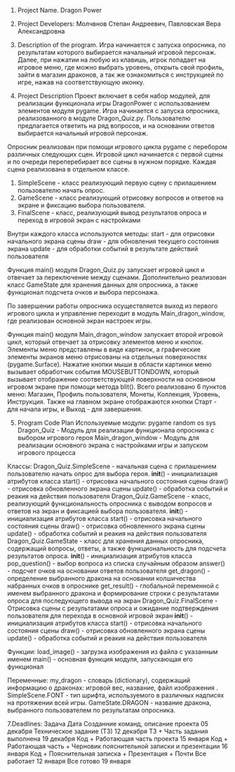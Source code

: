 1. Project Name. Dragon Power

2. Project Developers: Молчвнов Степан Андреевич, Павловская Вера Александровна
 
3. Description of the program. Игра начинается с запуска опросника, по результатам которого выбирается начальный игровой персонаж.
Далее, при нажатии на любую из клавишь, игрок попадает на игровое меню, где можно выбрать уровень, открыть свой профиль, зайти в магазин драконов,
а так же ознакомиться с инструкцией по игре, нажав на соответствующую иконку.  

4. Project Description
Проект включает в себя набор модулей, для реализации функционала игры DragonPower с использованием элементов модуля pygame.
Игра начинается с запуска опросника, реализованного в модуле Dragon_Quiz.py. Пользователю предлагается ответить на ряд 
вопросов, и на основании ответов выбирается начальный игровой персонаж.  

Опросник реализован при помощи игрового цикла pygame с перебором различных следующих сцен.
Игровой цикл начинается с первой сцены и по очереди переперебирает все сцены в нужном порядке. 
Каждая сцена реализована в отдельном классе.
  1) SimpleScene - класс реализующий первую сцену с прилашением пользователю начать опрос.
  2) GameScene - класс реализующий отрисовку вопросов и ответов на экране и фиксацию выбора пользователя.
  3) FinalScene - класс, реализующий вывод результатов опроса и переход в игровой экран с настройками

Внутри каждого класса используются методы:
  start - для отрисовки начального экрана сцены 
  draw - для обновления текущего состояния экрана 
  update - для обработки событий в результате действий пользователя

Функция main() модуля Dragon_Quiz.py запускает игровой цикл и отвечает за переключение между сценами. Дополнительно 
реализован класс GameState для хранения данных для опросника, а также функционал подсчета очков и выбора персонажа.

По завершении работы опросника осуществляется выход из первого игрового цикла и управление переходит в модуль 
Main_dragon_window, где реализован основной экран настроек игры.

Функция main() модуля Main_dragon_window запускает второй игровой цикл, который отвечает за отрисовку элементов меню и кнопок. 
Элементы меню представлены в виде картинок, а графические элементы экранов меню отрисованы на отдельных поверхностях 
(pygame.Surface). Нажатие кнопки мыши в области картинки меню вызывает обработчик события MOUSEBUTTONDOWN, который вызывает 
отображение соответствующей поверхности на основном игровом экране при помощи метода blit().
Всего реализовано 6 пунктов меню: Магазин, Профиль пользователя, Монеты, Коллекция, Уровень, Инструкция.
Также на главном экране отображаются кнопки Старт - для начала игры, и Выход - для завершения.


5. Program Code Plan
Используемые модули: 
    pygame
    random
    os
    sys
    Dragon_Quiz - Модуль для реализации функционала опросника с выбором игрового героя
    Main_dragon_window - Модуль для реализации основного экрана с настройками игры и запуском игрового процесса

Классы:
   Dragon_Quiz.SimpleScene - начальная сцена с прилашением пользователю начать опрос для выбора героя.
        __init__() - инициализация атрибутов класса
        start() - отрисовка начального состояния сцены
        draw() - отрисовка обновленного экрана сцены
        update() - обработка событий и реакия на действия пользователя 
    Dragon_Quiz.GameScene - класс, реализующий функциональность опросника с выводом вопросов и ответов на экран и фиксацией выбора пользователя.
        __init__() - инициализация атрибутов класса
        start() - отрисовка начального состояния сцены
        draw() - отрисовка обновленного экрана сцены
        update() - обработка событий и реакия на действия пользователя
    Dragon_Quiz.GameState - класс для хранения данных опросника, содержащий вопросы, ответы, а также функциональность для подсчета результатов опроса.
        __init__() - инициализация атрибутов класса
        pop_question() - выбор вопроса из списка случайным образом
        answer() - подсчет очков на основании ответов пользователя
        get_dragon() - определение выбранного дракона на основании колшичества набранных очков в опроснике
        get_result() - глобальной переменной с именем выбранного дракона и формирование строки с результатами опроса для последующего вывода на экран
    Dragon_Quiz.FinalScene - Отрисовка сцены с результатами опроса и ожидание подтверждения пользователя для перехода в основной игровой экран
        __init__() - инициализация атрибутов класса
        start() - отрисовка начального состояния сцены
        draw() - отрисовка обновленного экрана сцены
        update() - обработка событий и реакия на действия пользователя

Функции:
    load_image() - загрузка изображения из файла с указанным именем
    main() - основная функция модуля, запускающая его функционал

Переменные:
    my_dragon - словарь (dictionary), содержащий информацию о драконах: игровой вес, название, файл изображения .
    SimpleScene.FONT - тип шрифта, используемого в различных надписях на протяжении всей игры.
    GameState.DRAGON - название дракона, выбранного пользователем по результатам опросника.

7.Deadlines:
Задача Дата Созданние команд,
описание проекта 05 декабря
Техническое задание (ТЗ) 12 декабря
ТЗ + Часть задания выполнена 19 декабря
Код + Работающая часть проекта 15 января
Код + Работающая часть + Черновик пояснительной записки и презентации 16 января
Код + Пояснительная записка + Презентация + Почти Все работает 12 января Все готово 19 января


